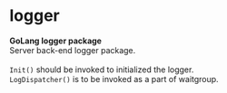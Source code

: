 # logger
**GoLang logger package**\
Server back-end logger package.\
<br />
`Init()` should be invoked to initialized the logger.\
`LogDispatcher()` is to be invoked as a part of waitgroup.
